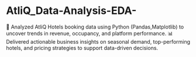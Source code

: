 # AtliQ_Data-Analysis-EDA-
🚀 Analyzed AtliQ Hotels booking data using Python (Pandas,Matplotlib) to uncover trends in revenue, occupancy, and platform performance. 📊 Delivered actionable business insights on seasonal demand, top-performing hotels, and pricing strategies to support data-driven decisions.
